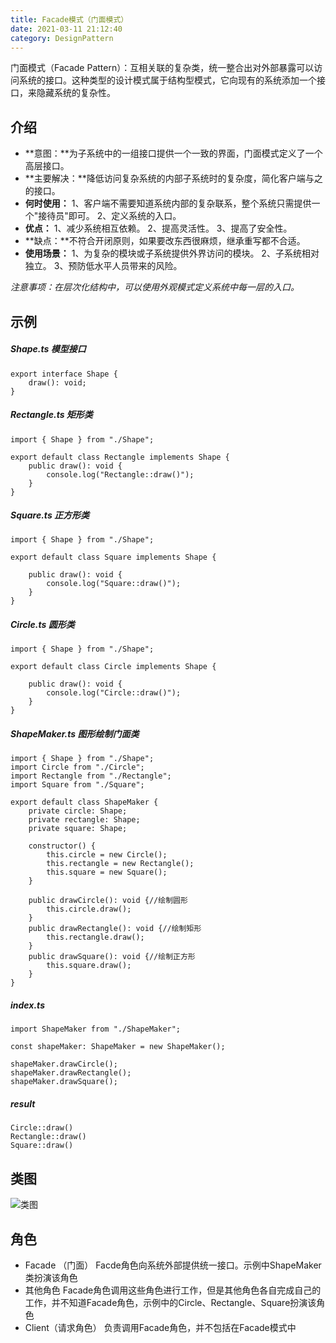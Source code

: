 ```yaml
---
title: Facade模式（门面模式）
date: 2021-03-11 21:12:40
category: DesignPattern
---
```

门面模式（Facade Pattern）：互相关联的复杂类，统一整合出对外部暴露可以访问系统的接口。这种类型的设计模式属于结构型模式，它向现有的系统添加一个接口，来隐藏系统的复杂性。
## 介绍
- **意图：**为子系统中的一组接口提供一个一致的界面，门面模式定义了一个高层接口。
- **主要解决：**降低访问复杂系统的内部子系统时的复杂度，简化客户端与之的接口。
- **何时使用：**
1、客户端不需要知道系统内部的复杂联系，整个系统只需提供一个"接待员"即可。
2、定义系统的入口。
-  **优点：**
1、减少系统相互依赖。 
2、提高灵活性。
3、提高了安全性。
- **缺点：**不符合开闭原则，如果要改东西很麻烦，继承重写都不合适。
- **使用场景：** 
1、为复杂的模块或子系统提供外界访问的模块。
2、子系统相对独立。 
3、预防低水平人员带来的风险。

*注意事项：在层次化结构中，可以使用外观模式定义系统中每一层的入口。*
## 示例
##### Shape.ts 模型接口
```
export interface Shape {
    draw(): void;
}
```
##### Rectangle.ts 矩形类
```
import { Shape } from "./Shape";

export default class Rectangle implements Shape {
    public draw(): void {
        console.log("Rectangle::draw()");
    }
}
```
##### Square.ts 正方形类
```
import { Shape } from "./Shape";

export default class Square implements Shape {

    public draw(): void {
        console.log("Square::draw()");
    }
}
```
##### Circle.ts 圆形类
```
import { Shape } from "./Shape";

export default class Circle implements Shape {

    public draw(): void {
        console.log("Circle::draw()");
    }
}
```
##### ShapeMaker.ts 图形绘制门面类
```
import { Shape } from "./Shape";
import Circle from "./Circle";
import Rectangle from "./Rectangle";
import Square from "./Square";

export default class ShapeMaker {
    private circle: Shape;
    private rectangle: Shape;
    private square: Shape;

    constructor() {
        this.circle = new Circle();
        this.rectangle = new Rectangle();
        this.square = new Square();
    }

    public drawCircle(): void {//绘制圆形
        this.circle.draw();
    }
    public drawRectangle(): void {//绘制矩形
        this.rectangle.draw();
    }
    public drawSquare(): void {//绘制正方形
        this.square.draw();
    }
}
```
##### index.ts 
```
import ShapeMaker from "./ShapeMaker";

const shapeMaker: ShapeMaker = new ShapeMaker();

shapeMaker.drawCircle();
shapeMaker.drawRectangle();
shapeMaker.drawSquare();      
```
##### result
```
Circle::draw()
Rectangle::draw()
Square::draw()
```
## 类图
![类图](https://upload-images.jianshu.io/upload_images/10024246-02e9be36dbdd957c.png?imageMogr2/auto-orient/strip%7CimageView2/2/w/1240)

## 角色
- Facade （门面）
Facde角色向系统外部提供统一接口。示例中ShapeMaker类扮演该角色
- 其他角色
Facade角色调用这些角色进行工作，但是其他角色各自完成自己的工作，并不知道Facade角色，示例中的Circle、Rectangle、Square扮演该角色
- Client（请求角色）
负责调用Facade角色，并不包括在Facade模式中
